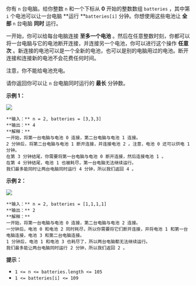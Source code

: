 你有 `n` 台电脑。给你整数 `n` 和一个下标从 **0**  开始的整数数组 `batteries` ，其中第 `i` 个电池可以让一台电脑 **运行
**`batteries[i]` 分钟。你想使用这些电池让  **全部**  `n` 台电脑 **同时**  运行。

一开始，你可以给每台电脑连接 **至多一个电池**  。然后在任意整数时刻，你都可以将一台电脑与它的电池断开连接，并连接另一个电池，你可以进行这个操作
**任意次**  。新连接的电池可以是一个全新的电池，也可以是别的电脑用过的电池。断开连接和连接新的电池不会花费任何时间。

注意，你不能给电池充电。

请你返回你可以让 `n` 台电脑同时运行的 **最长**  分钟数。



**示例 1：**

![](https://assets.leetcode.com/uploads/2022/01/06/example1-fit.png)

    
    
    **输入：** n = 2, batteries = [3,3,3]
    **输出：** 4
    **解释：**
    一开始，将第一台电脑与电池 0 连接，第二台电脑与电池 1 连接。
    2 分钟后，将第二台电脑与电池 1 断开连接，并连接电池 2 。注意，电池 0 还可以供电 1 分钟。
    在第 3 分钟结尾，你需要将第一台电脑与电池 0 断开连接，然后连接电池 1 。
    在第 4 分钟结尾，电池 1 也被耗尽，第一台电脑无法继续运行。
    我们最多能同时让两台电脑同时运行 4 分钟，所以我们返回 4 。
    

**示例 2：**

![](https://assets.leetcode.com/uploads/2022/01/06/example2.png)

    
    
    **输入：** n = 2, batteries = [1,1,1,1]
    **输出：** 2
    **解释：**
    一开始，将第一台电脑与电池 0 连接，第二台电脑与电池 2 连接。
    一分钟后，电池 0 和电池 2 同时耗尽，所以你需要将它们断开连接，并将电池 1 和第一台电脑连接，电池 3 和第二台电脑连接。
    1 分钟后，电池 1 和电池 3 也耗尽了，所以两台电脑都无法继续运行。
    我们最多能让两台电脑同时运行 2 分钟，所以我们返回 2 。
    



**提示：**

  * `1 <= n <= batteries.length <= 105`
  * `1 <= batteries[i] <= 109`


